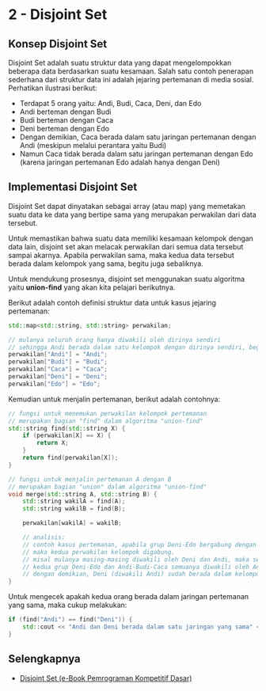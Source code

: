 # 2 - Disjoint Set

## Konsep Disjoint Set

Disjoint Set adalah suatu struktur data yang dapat mengelompokkan beberapa data berdasarkan suatu kesamaan. Salah satu contoh penerapan sederhana dari struktur data ini adalah jejaring pertemanan di media sosial. Perhatikan ilustrasi berikut:

- Terdapat 5 orang yaitu: Andi, Budi, Caca, Deni, dan Edo
- Andi berteman dengan Budi
- Budi berteman dengan Caca
- Deni berteman dengan Edo
- Dengan demikian, Caca berada dalam satu jaringan pertemanan dengan Andi (meskipun melalui perantara yaitu Budi)
- Namun Caca tidak berada dalam satu jaringan pertemanan dengan Edo (karena jaringan pertemanan Edo adalah hanya dengan Deni)

## Implementasi Disjoint Set

Disjoint Set dapat dinyatakan sebagai array (atau map) yang memetakan suatu data ke data yang bertipe sama yang merupakan perwakilan dari data tersebut.

Untuk memastikan bahwa suatu data memiliki kesamaan kelompok dengan data lain, disjoint set akan melacak perwakilan dari semua data tersebut sampai akarnya. Apabila perwakilan sama, maka kedua data tersebut berada dalam kelompok yang sama, begitu juga sebaliknya.

Untuk mendukung prosesnya, disjoint set menggunakan suatu algoritma yaitu **union-find** yang akan kita pelajari berikutnya.

Berikut adalah contoh definisi struktur data untuk kasus jejaring pertemanan:

```c++
std::map<std::string, std::string> perwakilan;

// mulanya seluruh orang hanya diwakili oleh dirinya sendiri
// sehingga Andi berada dalam satu kelompok dengan dirinya sendiri, begitu juga Budi, dan seterusnya
perwakilan["Andi"] = "Andi";
perwakilan["Budi"] = "Budi";
perwakilan["Caca"] = "Caca";
perwakilan["Deni"] = "Deni";
perwakilan["Edo"] = "Edo";
```

Kemudian untuk menjalin pertemanan, berikut adalah contohnya:

```c++
// fungsi untuk menemukan perwakilan kelompok pertemanan
// merupakan bagian "find" dalam algoritma "union-find"
std::string find(std::string X) {
    if (perwakilan[X] == X) {
        return X;
    }
    return find(perwakilan[X]);
}

// fungsi untuk menjalin pertemanan A dengan B
// merupakan bagian "union" dalam algoritma "union-find"
void merge(std::string A, std::string B) {
    std::string wakilA = find(A);
    std::string wakilB = find(B);

    perwakilan[wakilA] = wakilB;

    // analisis:
    // contoh kasus pertemanan, apabila grup Deni-Edo bergabung dengan Andi-Budi-Caca,
    // maka kedua perwakilan kelompok digabung.
    // misal mulanya masing-masing diwakili oleh Deni dan Andi, maka setelah penggabungan,
    // kedua grup Deni-Edo dan Andi-Budi-Caca semuanya diwakili oleh Andi
    // dengan demikian, Deni (diwakili Andi) sudah berada dalam kelompok yang sama dengan Budi (diwakili Andi juga)
}
```

Untuk mengecek apakah kedua orang berada dalam jaringan pertemanan yang sama, maka cukup melakukan:

```c++
if (find("Andi") == find("Deni")) {
    std::cout << "Andi dan Deni berada dalam satu jaringan yang sama" << std::endl;
}
```

## Selengkapnya

- [Disjoint Set (e-Book Pemrograman Kompetitif Dasar)](https://ksn.toki.id/data/pemrograman-kompetitif-dasar.pdf)

